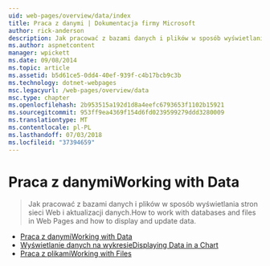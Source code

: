 ```yaml
---
uid: web-pages/overview/data/index
title: Praca z danymi | Dokumentacja firmy Microsoft
author: rick-anderson
description: Jak pracować z bazami danych i plików w sposób wyświetlania stron sieci Web i aktualizacji danych.
ms.author: aspnetcontent
manager: wpickett
ms.date: 09/08/2014
ms.topic: article
ms.assetid: b5d61ce5-0dd4-40ef-939f-c4b17bcb9c3b
ms.technology: dotnet-webpages
msc.legacyurl: /web-pages/overview/data
msc.type: chapter
ms.openlocfilehash: 2b953515a192d1d8a4eefc6793653f1102b15921
ms.sourcegitcommit: 953ff9ea4369f154d6fd0239599279ddd3280009
ms.translationtype: MT
ms.contentlocale: pl-PL
ms.lasthandoff: 07/03/2018
ms.locfileid: "37394659"
---
```

<a name="working-with-data"></a><span data-ttu-id="97d1d-103">Praca z danymi</span><span class="sxs-lookup"><span data-stu-id="97d1d-103">Working with Data</span></span>
====================
> <span data-ttu-id="97d1d-104">Jak pracować z bazami danych i plików w sposób wyświetlania stron sieci Web i aktualizacji danych.</span><span class="sxs-lookup"><span data-stu-id="97d1d-104">How to work with databases and files in Web Pages and how to display and update data.</span></span>


- [<span data-ttu-id="97d1d-105">Praca z danymi</span><span class="sxs-lookup"><span data-stu-id="97d1d-105">Working with Data</span></span>](5-working-with-data.md)
- [<span data-ttu-id="97d1d-106">Wyświetlanie danych na wykresie</span><span class="sxs-lookup"><span data-stu-id="97d1d-106">Displaying Data in a Chart</span></span>](7-displaying-data-in-a-chart.md)
- [<span data-ttu-id="97d1d-107">Praca z plikami</span><span class="sxs-lookup"><span data-stu-id="97d1d-107">Working with Files</span></span>](working-with-files.md)
